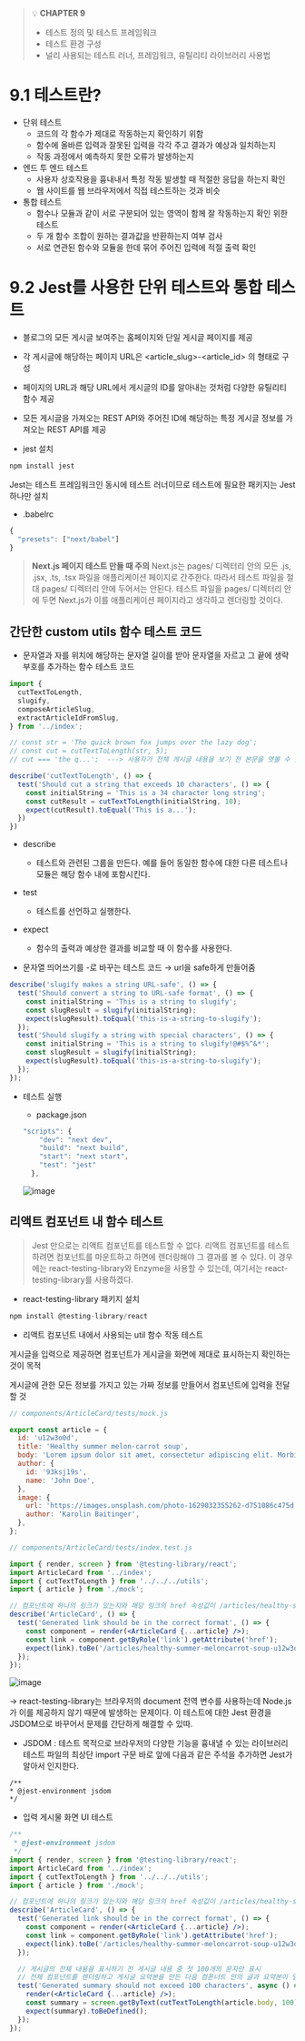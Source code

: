 >💡 **CHAPTER 9**
>
>- 테스트 정의 및 테스트 프레임워크
>- 테스트 환경 구성
>- 널리 사용되는 테스트 러너, 프레임워크, 유틸리티 라이브러리 사용법

# 9.1 테스트란?

- 단위 테스트
    - 코드의 각 함수가 제대로 작동하는지 확인하기 위함
    - 함수에 올바른 입력과 잘못된 입력을 각각  주고 결과가 예상과 일치하는지
    - 작동 과정에서 예측하지 못한 오류가 발생하는지
- 엔드 투 엔드 테스트
    - 사용자 상호작용을 흉내내서 특정 작동 발생할 때 적절한 응답을 하는지 확인
    - 웹 사이트를 웹 브라우저에서 직접 테스트하는 것과 비슷
- 통합 테스트
    - 함수나 모듈과 같이 서로 구분되어 있는 영역이 함께 잘 작동하는지 확인 위한 테스트
    - 두 개 함수 조합이 원하는 결과값을 반환하는지 여부 검사
    - 서로 연관된 함수와 모듈을 한데 묶어 주어진 입력에 적절 출력 확인

# 9.2 Jest를 사용한 단위 테스트와 통합 테스트

[](https://github.com/hanbit/practical-next.js/tree/main/09-testing-nextjs/boilerplate)

- 블로그의 모든 게시글 보여주는 홈페이지와 단일 게시글 페이지를 제공
- 각 게시글에 해당하는 페이지 URL은 <article_slug>-<article_id> 의 형태로 구성
- 페이지의 URL과 해당 URL에서 게시글의 ID를 알아내는 것처럼 다양한 유틸리티 함수 제공
- 모든 게시글을 가져오는 REST API와 주어진 ID에 해당하는 특정 게시글 정보를 가져오는 REST API를 제공

- jest 설치

```jsx
npm install jest
```

Jest는 테스트 프레임워크인 동시에 테스트 러너이므로 테스트에 필요한 패키지는 Jest하나만 설치

- .babelrc

```jsx
{
  "presets": ["next/babel"]
}
```

> **Next.js 페이지 테스트 만들 때 주의**
Next.js는 pages/ 디렉터리 안의 모든 .js, .jsx, .ts, .tsx 파일을 애플리케이션 페이지로 간주한다.
따라서 테스트 파일을 절대 pages/ 디렉터리 안에 두어서는 안된다.
테스트 파일을 pages/ 디렉터리 안에 두면 Next.js가 이를 애플리케이션 페이지라고 생각하고 렌더링할 것이다.
> 

## 간단한 custom utils 함수 테스트 코드

- 문자열과 자를 위치에 해당하는 문자열 길이를 받아 문자열을 자르고 그 끝에 생략 부호를 추가하는 함수 테스트 코드

```jsx
import {
  cutTextToLength,
  slugify,
  composeArticleSlug,
  extractArticleIdFromSlug,
} from '../index';

// const str = 'The quick brown fox jumps over the lazy dog';
// const cut = cutTextToLength(str, 5);
// cut === 'the q...';  ---> 사용자가 전체 게시글 내용을 보기 전 본문을 엿볼 수 있도록

describe('cutTextToLength', () => {
  test('Should cut a string that exceeds 10 characters', () => {
    const initialString = 'This is a 34 character long string';
    const cutResult = cutTextToLength(initialString, 10);
    expect(cutResult).toEqual('This is a...');
  })
})
```

- describe
    - 테스트와 관련된 그룹을 만든다. 예를 들어 동일한 함수에 대한 다른 테스트나 모듈은 해당 함수 내에 포함시킨다.
- test
    - 테스트를 선언하고 실행한다.
- expect
    - 함수의 출력과 예상한 결과를 비교할 때 이 함수를 사용한다.
    
- 문자열 띄어쓰기를 -로 바꾸는 테스트 코드 → url을 safe하게 만들어줌

```jsx
describe('slugify makes a string URL-safe', () => {
  test('Should convert a string to URL-safe format', () => {
    const initialString = 'This is a string to slugify';
    const slugResult = slugify(initialString);
    expect(slugResult).toEqual('this-is-a-string-to-slugify');
  });
  test('Should slugify a string with special characters', () => {
    const initialString = 'This is a string to slugify!@#$%^&*';
    const slugResult = slugify(initialString);
    expect(slugResult).toEqual('this-is-a-string-to-slugify');
  });
});
```

- 테스트 실행
    - package.json
    
    ```jsx
    "scripts": {
        "dev": "next dev",
        "build": "next build",
        "start": "next start",
        "test": "jest"
      },
    ```
    
    ![image](https://github.com/Hayeong8957/NextJS_BookStudy/assets/70371342/e36869b6-fe24-4348-8e92-88a1c709c3e2)

## 리액트 컴포넌트 내 함수 테스트

> Jest 만으로는 리액트 컴포넌트를 테스트할 수 없다. 리액트 컴포넌트를 테스트하려면 컴포넌트를 마운트하고 하면에 렌더링해야 그 결과를 볼 수 있다. 
이 경우에는 react-testing-library와 Enzyme을 사용할 수 있는데, 여기서는 react-testing-library를 사용하겠다.
> 

- react-testing-library 패키지 설치

```jsx
npm install @testing-library/react
```

- 리액트 컴포넌트 내에서 사용되는 util 함수 작동 테스트

게시글을 입력으로 제공하면 컴포넌트가 게시글을 화면에 제대로 표시하는지 확인하는 것이 목적

게시글에 관한 모든 정보를 가지고 있는 가짜 정보를 만들어서 컴포넌트에 입력을 전달할 것

```jsx
// components/ArticleCard/tests/mock.js

export const article = {
  id: 'u12w3o0d',
  title: 'Healthy summer melon-carrot soup',
  body: 'Lorem ipsum dolor sit amet, consectetur adipiscing elit. Morbi iaculis, felis quis sagittis molestie, mi sem lobortis dui, a sollicitudin nibh erat id ex. Pellentesque habitant morbi tristique senectus et netus et malesuada fames ac turpis egestas. Donec lorem ante, blandit sit amet ex quis, venenatis vestibulum enim. Mauris finibus ligula ac eros porttitor gravida. Donec luctus, nibh et lobortis lacinia, diam nulla scelerisque est, sagittis tincidunt massa massa id purus. Maecenas convallis, nisi non bibendum molestie, nibh arcu bibendum leo, vel rutrum arcu magna non odio. Vivamus semper ac nisi eget hendrerit. Quisque consectetur velit sit amet est dignissim, eget ultrices velit auctor. Phasellus et nulla vel tortor semper feugiat. Nulla lacinia in enim a mattis. Quisque vitae erat eu velit faucibus aliquam quis at nisl. Praesent ac odio in arcu eleifend sollicitudin.',
  author: {
    id: '93ksj19s',
    name: 'John Doe',
  },
  image: {
    url: 'https://images.unsplash.com/photo-1629032355262-d751086c475d',
    author: 'Karolin Baitinger',
  },
};
```

```jsx
// components/ArticleCard/tests/index.test.js

import { render, screen } from '@testing-library/react';
import ArticleCard from '../index';
import { cutTextToLength } from '../../../utils';
import { article } from './mock';

// 컴포넌트에 하나의 링크가 있는지와 해당 링크의 href 속성값이 /articles/healthy-summer-meloncarrot-soup-u12w3o0e인지 검사
describe('ArticleCard', () => {
  test('Generated link should be in the correct format', () => {
    const component = render(<ArticleCard {...article} />);
    const link = component.getByRole('link').getAttribute('href');
    expect(link).toBe('/articles/healthy-summer-meloncarrot-soup-u12w3o0e');
  });
});
```
![image](https://github.com/Hayeong8957/NextJS_BookStudy/assets/70371342/a5981ebd-50a4-477b-82c1-60d4fe741385)

-> react-testing-library는 브라우저의 document 전역 변수를 사용하는데 Node.js 가 이를 제공하지 않기 때문에 발생하는 문제이다. 이 테스트에 대한 Jest 환경을 JSDOM으로 바꾸어서 문제를 간단하게 해결할 수 있따. 

- JSDOM
: 테스트 목적으로 브라우저의 다양한 기능을 흉내낼 수 있는 라이브러리
테스트 파일의 최상단 import 구문 바로 앞에 다음과 같은 주석을 추가하면 Jest가 알아서 인지한다.
```
/**
* @jest-environment jsdom
*/
```

- 입력 게시물 화면 UI 테스트
```jsx
/**
 * @jest-environment jsdom
 */
import { render, screen } from '@testing-library/react';
import ArticleCard from '../index';
import { cutTextToLength } from '../../../utils';
import { article } from './mock';

// 컴포넌트에 하나의 링크가 있는지와 해당 링크의 href 속성값이 /articles/healthy-summer-meloncarrot-soup-u12w3o0e인지 검사
describe('ArticleCard', () => {
  test('Generated link should be in the correct format', () => {
    const component = render(<ArticleCard {...article} />);
    const link = component.getByRole('link').getAttribute('href');
    expect(link).toBe('/articles/healthy-summer-meloncarrot-soup-u12w3o0d');
  });

  // 게시글의 전체 내용을 표시하기 전 게시글 내용 중 첫 100개의 문자만 표시
  // 전체 컴포넌트를 렌더링하고 게시글 요약본을 만든 다음 컴폰너트 안의 글과 요약본이 일치하는지 확인
  test('Generated summary should not exceed 100 characters', async () => {
    render(<ArticleCard {...article} />);
    const summary = screen.getByText(cutTextToLength(article.body, 100));
    expect(summary).toBeDefined();
  });
});
```